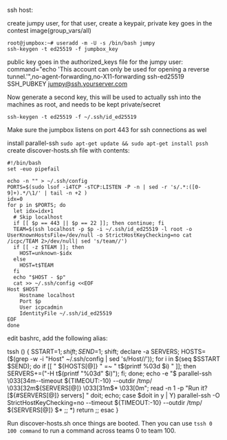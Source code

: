 ssh host:

create jumpy user, for that user, create a keypair, private key goes in the contest image(group_vars/all)
```
root@jumpbox:~# useradd -m -U -s /bin/bash jumpy
ssh-keygen -t ed25519 -f jumpbox_key
```
public key goes in the authorized_keys file for the jumpy user:
command="echo 'This account can only be used for opening a reverse tunnel.'",no-agent-forwarding,no-X11-forwarding ssh-ed25519 SSH_PUBKEY jumpy@ssh.yourserver.com


Now generate a second key, this will be used to actually ssh into the machines as root, and needs to be kept private/secret
```
ssh-keygen -t ed25519 -f ~/.ssh/id_ed25519
```

Make sure the jumpbox listens on port 443 for ssh connections as wel

install parallel-ssh `sudo apt-get update && sudo apt-get install pssh`
create discover-hosts.sh file with contents:
```
#!/bin/bash
set -euo pipefail

echo -n "" > ~/.ssh/config
PORTS=$(sudo lsof -i4TCP -sTCP:LISTEN -P -n | sed -r 's/.*:([0-9]+).*/\1/' | tail -n +2 )
idx=0
for p in $PORTS; do
  let idx=idx+1
  # Skip localhost
  if [[ $p == 443 || $p == 22 ]]; then continue; fi
  TEAM=$(ssh localhost -p $p -i ~/.ssh/id_ed25519 -l root -o UserKnownHostsFile=/dev/null -o StrictHostKeyChecking=no cat /icpc/TEAM 2>/dev/null| sed 's/team//')
  if [[ -z $TEAM ]]; then
    HOST=unknown-$idx
  else
    HOST=t$TEAM
  fi
  echo "$HOST - $p"
  cat >> ~/.ssh/config <<EOF
Host $HOST
    Hostname localhost
    Port $p
    User icpcadmin
    IdentityFile ~/.ssh/id_ed25519
EOF
done
```




edit bashrc, add the following alias:

tssh ()
{
    SSTART=$1;
    shift;
    SEND=$1;
    shift;
    declare -a SERVERS;
    HOSTS=($(grep -w -i "Host" ~/.ssh/config | sed 's/Host//'));
    for i in $(seq $SSTART $SEND);
    do
        if [[ " ${HOSTS[@]} " =~ " t$(printf %03d $i) " ]]; then
            SERVERS+=("-H t$(printf "%03d" $i)");
        fi;
    done;
    echo -e "$ parallel-ssh \033[34m--timeout ${TIMEOUT:-10} --outdir /tmp/ \033[32m${SERVERS[@]} \033[31m$* \033[0m";
    read -n 1 -p "Run it? [${#SERVERS[@]} servers] " doit;
    echo;
    case $doit in
        y | Y)
            parallel-ssh -O StrictHostKeyChecking=no --timeout ${TIMEOUT:-10} --outdir /tmp/ ${SERVERS[@]} $*
        ;;
        *)
            return
        ;;
    esac
}


Run discover-hosts.sh once things are booted. Then you can use `tssh 0 100 command` to run a command across teams 0 to team 100.
